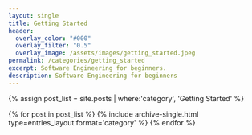 ```yaml
---
layout: single
title: Getting Started
header:
  overlay_color: "#000"
  overlay_filter: "0.5"
  overlay_image: /assets/images/getting_started.jpeg
permalink: /categories/getting_started
excerpt: Software Engineering for beginners.
description: Software Engineering for beginners
---
```


{% assign post_list = site.posts | where:'category', 'Getting Started' %}

<div class="entries-{{ entries_layout }}">
{% for post in post_list %}
    {% include archive-single.html type=entries_layout format='category' %}
{% endfor %}
</div>

